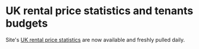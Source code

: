 UK rental price statistics and tenants budgets
==============================================
Site's [UK rental price statistics](/stats) are now available and freshly pulled
daily.

